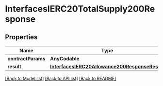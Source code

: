 # InterfacesIERC20TotalSupply200Response

## Properties
Name | Type | Description | Notes
------------ | ------------- | ------------- | -------------
**contractParams** | **AnyCodable** |  | 
**result** | [**InterfacesIERC20Allowance200ResponseResult**](InterfacesIERC20Allowance200ResponseResult.md) |  | 

[[Back to Model list]](../README.md#documentation-for-models) [[Back to API list]](../README.md#documentation-for-api-endpoints) [[Back to README]](../README.md)


